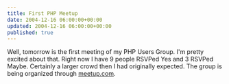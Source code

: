 ```yaml
---
title: First PHP Meetup
date: 2004-12-16 06:00:00+00:00
updated: 2004-12-16 06:00:00+00:00
published: true
---
```


Well, tomorrow is the first meeting of my PHP Users Group. I'm pretty excited about that. Right now I have 9 people RSVPed Yes and 3 RSVPed Maybe. Certainly a larger crowd then I had originally expected. The group is being organized through [meetup.com](http://www.meetup.com/madisonphp/).

